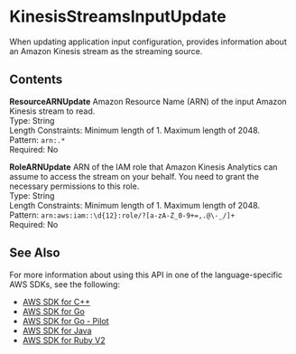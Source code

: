 # KinesisStreamsInputUpdate<a name="API_KinesisStreamsInputUpdate"></a>

When updating application input configuration, provides information about an Amazon Kinesis stream as the streaming source\.

## Contents<a name="API_KinesisStreamsInputUpdate_Contents"></a>

 **ResourceARNUpdate**   <a name="analytics-Type-KinesisStreamsInputUpdate-ResourceARNUpdate"></a>
Amazon Resource Name \(ARN\) of the input Amazon Kinesis stream to read\.  
Type: String  
Length Constraints: Minimum length of 1\. Maximum length of 2048\.  
Pattern: `arn:.*`   
Required: No

 **RoleARNUpdate**   <a name="analytics-Type-KinesisStreamsInputUpdate-RoleARNUpdate"></a>
ARN of the IAM role that Amazon Kinesis Analytics can assume to access the stream on your behalf\. You need to grant the necessary permissions to this role\.  
Type: String  
Length Constraints: Minimum length of 1\. Maximum length of 2048\.  
Pattern: `arn:aws:iam::\d{12}:role/?[a-zA-Z_0-9+=,.@\-_/]+`   
Required: No

## See Also<a name="API_KinesisStreamsInputUpdate_SeeAlso"></a>

For more information about using this API in one of the language\-specific AWS SDKs, see the following:
+  [AWS SDK for C\+\+](https://docs.aws.amazon.com/goto/SdkForCpp/kinesisanalytics-2015-08-14/KinesisStreamsInputUpdate) 
+  [AWS SDK for Go](https://docs.aws.amazon.com/goto/SdkForGoV1/kinesisanalytics-2015-08-14/KinesisStreamsInputUpdate) 
+  [AWS SDK for Go \- Pilot](https://docs.aws.amazon.com/goto/SdkForGoPilot/kinesisanalytics-2015-08-14/KinesisStreamsInputUpdate) 
+  [AWS SDK for Java](https://docs.aws.amazon.com/goto/SdkForJava/kinesisanalytics-2015-08-14/KinesisStreamsInputUpdate) 
+  [AWS SDK for Ruby V2](https://docs.aws.amazon.com/goto/SdkForRubyV2/kinesisanalytics-2015-08-14/KinesisStreamsInputUpdate) 